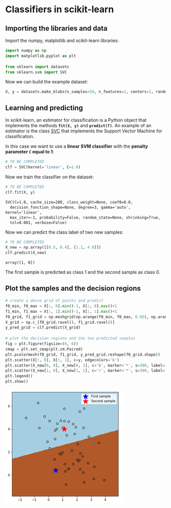 
# Classifiers in scikit-learn

## Importing the libraries and data

Import the numpy, matplotlib and scikit-learn libraries:


```python
import numpy as np
import matplotlib.pyplot as plt

from sklearn import datasets
from sklearn.svm import SVC
```

Now we can build the example dataset:


```python
X, y = datasets.make_blobs(n_samples=50, n_features=2, centers=2, random_state=0)
```

## Learning and predicting

In scikit-learn, an estimator for classification is a Python object that implements the methods **`fit(X, y)`** and **`predict(T)`**. An example of an estimator is the class [SVC](http://scikit-learn.org/stable/modules/generated/sklearn.svm.SVC.html) that implements the Support Vector Machine for classification.

In this case we want to use a **linear SVM classifier** with the **penalty parameter `C` equal to 1**:


```python
# TO BE COMPLETED
clf = SVC(kernel='linear', C=1.0)
```

Now we train the classifier on the dataset:


```python
# TO BE COMPLETED
clf.fit(X, y)
```




    SVC(C=1.0, cache_size=200, class_weight=None, coef0=0.0,
      decision_function_shape=None, degree=3, gamma='auto', kernel='linear',
      max_iter=-1, probability=False, random_state=None, shrinking=True,
      tol=0.001, verbose=False)



Now we can predict the class label of two new samples:


```python
# TO BE COMPLETED
X_new = np.array([[0.5, 0.4], [1.1, 4.0]])
clf.predict(X_new)
```




    array([1, 0])



The first sample is predicted as class 1 and the second sample as class 0.

## Plot the samples and the decision regions




```python
# create a dense grid of points and predict
f0_min, f0_max = X[:, 0].min()-1, X[:, 0].max()+1
f1_min, f1_max = X[:, 1].min()-1, X[:, 1].max()+1
f0_grid, f1_grid = np.meshgrid(np.arange(f0_min, f0_max, 0.05), np.arange(f1_min, f1_max, 0.05))
X_grid = np.c_[f0_grid.ravel(), f1_grid.ravel()]
y_pred_grid = clf.predict(X_grid)

# plot the decision regions and the two predicted samples
fig = plt.figure(figsize=(6, 6))
cmap = plt.set_cmap(plt.cm.Paired)
plt.pcolormesh(f0_grid, f1_grid, y_pred_grid.reshape(f0_grid.shape))
plt.scatter(X[:, 0], X[:, 1], c=y, edgecolors='k')
plt.scatter(X_new[0, 0], X_new[0, 1], c='b', marker='*', s=300, label='First sample')
plt.scatter(X_new[1, 0], X_new[1, 1], c='r', marker='*', s=300, label='Second sample')
plt.legend()
plt.show()
```


![png](output_13_0.png)



```python

```
